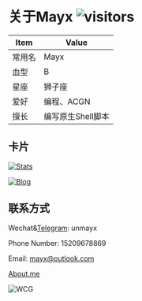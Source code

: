 # 关于Mayx  ![visitors](https://visitor-badge.glitch.me/badge?page_id=mayx_page)   

| Item | Value |
| - | - |
| 常用名 | Mayx |
| 血型 | B |
| 星座 | 狮子座 |
| 爱好 | 编程、ACGN |
| 擅长 | 编写原生Shell脚本 |

## 卡片

 [![Stats](https://github-readme-stats.vercel.app/api?username=Mabbs&show_icons=true&theme=dark)](https://github.com/Mabbs)

 [![Blog](https://mabbs.github.io/BlogCard.svg)](https://mabbs.github.io)

## 联系方式
 
 Wechat&[Telegram](https://t.me/unmayx): unmayx
 
 Phone Number: 15209678869
 
 Email: <mayx@outlook.com>
 
 [About.me](https://about.me/mayx)

 ![WCG](https://www.seti-germany.de/wcg/badge_Mayx_10.png)
